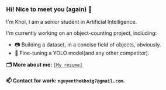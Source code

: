 ### Hi! Nice to meet you (again) 👋
I'm Khoi, I am a senior student in Artificial Intelligence.

I'm currently working on an object-counting project, including:
  - 📷 Building a dataset, in a concise field of objects, obviously.
  - 🔬 Fine-tuning a YOLO model(and any other competitor).


**🗂️ More about me:**  [`[My resume]`](https://nguyenthekhoig7.github.io/nguyenthekhoig7/TheKhoi_Resume_20231108.pdf)
  
#### 📫 Contact for work: `nguyenthekhoig7@gmail.com`.

<!--
**nguyenthekhoig7/nguyenthekhoig7** is a ✨ _special_ ✨ repository because its `README.md` (this file) appears on your GitHub profile.

Here are some ideas to get you started:

- 🔭 I’m currently working on ...
- 🌱 I’m currently learning ...
- 👯 I’m looking to collaborate on ...
- 🤔 I’m looking for help with ...
- 💬 Ask me about ...
- 📫 How to reach me: ...
- 😄 Pronouns: ...
- ⚡ Fun fact: ...
-->
